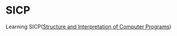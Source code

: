  # SICP 
 
 Learning SICP([Structure and Interpretation of Computer Programs](https://www.composingprograms.com/))

